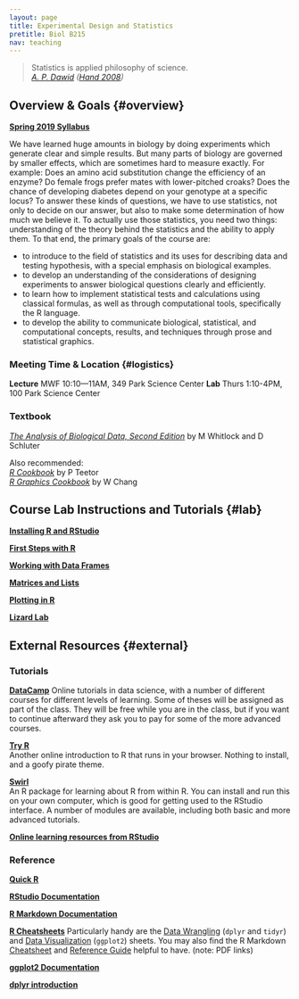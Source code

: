 ```yaml
---
layout: page
title: Experimental Design and Statistics
pretitle: Biol B215
nav: teaching
---
```


<blockquote>Statistics is applied philosophy of science.
<footer><cite><a href='http://www.statslab.cam.ac.uk/~apd/'>A. P. Dawid</a> (<a href="http://www.worldcat.org/title/statistics-a-very-short-introduction/oclc/216938494">Hand 2008</a>)</cite></footer>
</blockquote>

## Overview & Goals {#overview}

**[Spring 2019 Syllabus](BiolB215_syllabus_Sp2019.pdf)**

We have learned huge amounts in biology by doing experiments which generate clear and simple results. But many parts of biology are governed by smaller effects, which are sometimes hard to measure exactly. For example: Does an amino acid substitution change the efficiency of an enzyme? Do female frogs prefer mates with lower-pitched croaks? Does the chance of developing diabetes depend on your genotype at a specific locus? To answer these kinds of questions, we have to use statistics, not only to decide on our answer, but also to make some determination of how much we believe it. To actually use those statistics, you need two things: understanding of the theory behind the statistics and the ability to apply them. To that end, the primary goals of the course are:

* to introduce to the field of statistics and its uses for describing data and testing hypothesis, with a special emphasis on biological examples.
* to develop an understanding of the considerations of designing experiments to answer biological questions clearly and efficiently.
* to learn how to implement statistical tests and calculations using classical formulas, as well as through computational tools, specifically the R language.
* to develop the ability to communicate biological, statistical, and computational concepts, results, and techniques through prose and statistical graphics.



### Meeting Time & Location {#logistics}

**Lecture** MWF 10:10—11AM, 349 Park Science Center
**Lab** Thurs 1:10-4PM, 100 Park Science Center


### Textbook

*[The Analysis of Biological Data, Second Edition][ws]* by M Whitlock and D Schluter

Also recommended:  
*[R Cookbook][rcook]* by P Teetor  
*[R Graphics Cookbook][rgraph]* by W Chang

[ws]: http://whitlockschluter.zoology.ubc.ca
[rcook]: http://shop.oreilly.com/product/9780596809164.do
[rgraph]: http://shop.oreilly.com/product/0636920023135.do

## Course Lab Instructions and Tutorials {#lab}

**[Installing R and RStudio](install_orient.html)**  

**[First Steps with R](first_steps.html)** 


**[Working with Data Frames](dataframes.html)**

**[Matrices and Lists](list_matrix.html)**

**[Plotting in R](graphics.html)**


**[Lizard Lab](capture_recapture.html)**
<!-- 
**[Abalone Lab](abalone_correlations.html)**
-->

## External Resources {#external}

### Tutorials

**[DataCamp](http://datacamp.com)**
Online tutorials in data science, with a number of different courses for different levels of learning. Some of theses will be assigned as part of the class. They will be free while you are in the class, but if you want to continue afterward they ask you to pay for some of the more advanced courses. 

**[Try R](http://tryr.codeschool.com)**  
Another online introduction to R that runs in your browser. Nothing to install, and a goofy pirate theme.

**[Swirl](http://swirlstats.com)**  
An R package for learning about R from within R. You can install and run this on your own computer, which is good for getting used to the RStudio interface. A number of modules are available, including both basic and more advanced tutorials. 




**[Online learning resources from RStudio](http://www.rstudio.com/resources/training/online-learning/)**


### Reference

**[Quick R](http://www.statmethods.net/)**    

**[RStudio Documentation](http://www.rstudio.com/ide/docs/)**     

**[R Markdown Documentation](http://rmarkdown.rstudio.com)**    

**[R Cheatsheets](https://www.rstudio.com/resources/cheatsheets/)** Particularly handy are the [Data Wrangling](https://www.rstudio.com/wp-content/uploads/2015/02/data-wrangling-cheatsheet.pdf) (`dplyr` and `tidyr`) and [Data Visualization](https://www.rstudio.com/wp-content/uploads/2015/05/ggplot2-cheatsheet.pdf) (`ggplot2`) sheets. You may also find the R Markdown [Cheatsheet](https://www.rstudio.com/wp-content/uploads/2015/02/rmarkdown-cheatsheet.pdf) and [Reference Guide](https://www.rstudio.com/wp-content/uploads/2015/03/rmarkdown-reference.pdf) helpful to have. (note: PDF links)

**[ggplot2 Documentation](http://docs.ggplot2.org/)**    

**[dplyr introduction](https://cran.rstudio.com/web/packages/dplyr/vignettes/introduction.html)**    


